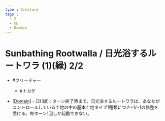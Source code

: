 ```yaml
---
type : Creature
tags : 
  - 2
  - 緑
  - Domain
---
```

# Sunbathing Rootwalla / 日光浴するルートワラ (1)(緑) 2/2
* #クリーチャー
  * #トカゲ 

*  [[Domain]] - (3)(緑) : ターン終了時まで、日光浴するルートワラは、あなたがコントロールしている土地の中の基本土地タイプ1種類につき+1/+1の修整を受ける。毎ターン1回しか起動できない。




[//begin]: # "Autogenerated link references for markdown compatibility"
[Domain]: ../../KeywordAbilities/Domain.md "Domain / 版図"
[//end]: # "Autogenerated link references"